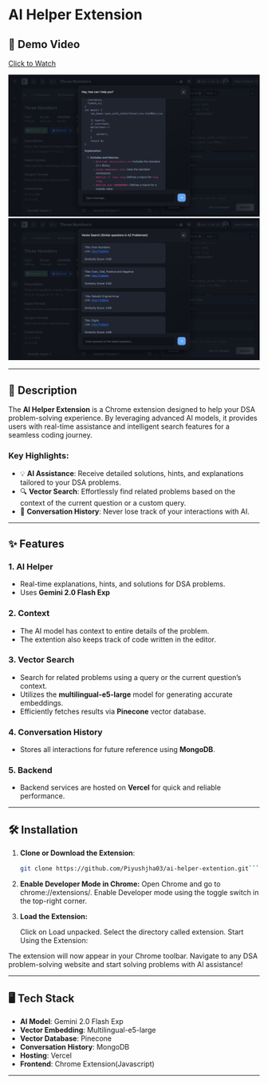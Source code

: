# AI Helper Extension

## 🚀 Demo Video

[Click to Watch](https://youtu.be/D5OpcMHzU-w)

![Extension Screenshot](images/AiModal.png "Ai Modal")
![Extension Screenshot](images/vectorSearch.png "vector Search Modal")

---

## 📄 Description

The **AI Helper Extension** is a Chrome extension designed to help your DSA problem-solving experience. By leveraging advanced AI models, it provides users with real-time assistance and intelligent search features for a seamless coding journey.

### Key Highlights:

- 💡 **AI Assistance**: Receive detailed solutions, hints, and explanations tailored to your DSA problems.
- 🔍 **Vector Search**: Effortlessly find related problems based on the context of the current question or a custom query.
- 📂 **Conversation History**: Never lose track of your interactions with AI.

---

## ✨ Features

### 1. **AI Helper**

- Real-time explanations, hints, and solutions for DSA problems.
- Uses **Gemini 2.0 Flash Exp**

### 2. **Context**

- The AI model has context to entire details of the problem.
- The extention also keeps track of code written in the editor.

### 3. **Vector Search**

- Search for related problems using a query or the current question’s context.
- Utilizes the **multilingual-e5-large** model for generating accurate embeddings.
- Efficiently fetches results via **Pinecone** vector database.

### 4. **Conversation History**

- Stores all interactions for future reference using **MongoDB**.

### 5. **Backend**

- Backend services are hosted on **Vercel** for quick and reliable performance.

---

## 🛠️ Installation

1. **Clone or Download the Extension**:

   ````bash
   git clone https://github.com/Piyushjha03/ai-helper-extention.git```

   ````

2. **Enable Developer Mode in Chrome:**
   Open Chrome and go to chrome://extensions/.
   Enable Developer mode using the toggle switch in the top-right corner.

3. **Load the Extension:**

   Click on Load unpacked.
   Select the directory called extension.
   Start Using the Extension:

The extension will now appear in your Chrome toolbar. Navigate to any DSA problem-solving website and start solving problems with AI assistance!

---

## 🖥️ Tech Stack

- **AI Model**: Gemini 2.0 Flash Exp
- **Vector Embedding**: Multilingual-e5-large
- **Vector Database**: Pinecone
- **Conversation History**: MongoDB
- **Hosting**: Vercel
- **Frontend**: Chrome Extension(Javascript)

---
